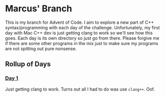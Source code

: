 # Marcus' Branch
This is my branch for Advent of Code. I aim to explore a new part of C++ syntax/programming with
each day of the challenge. Unfortunately, my first day with Mac C++ dev is just getting clang to
work so we'll see how this goes. Each day is its own directory so just go from there. Please forgive
me if there are some other programs in the mix just to make sure my programs are not spitting
out pure nonsense.
## Rollup of Days
### [Day 1](https://adventofcode.com/2022/day/1)
Just getting clang to work. Turns out all I had to do was use `clang++`. Oof.
